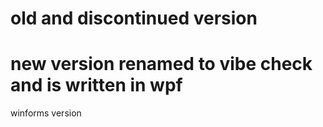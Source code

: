 # old and discontinued version
# new version renamed to vibe check and is written in wpf
winforms version 

